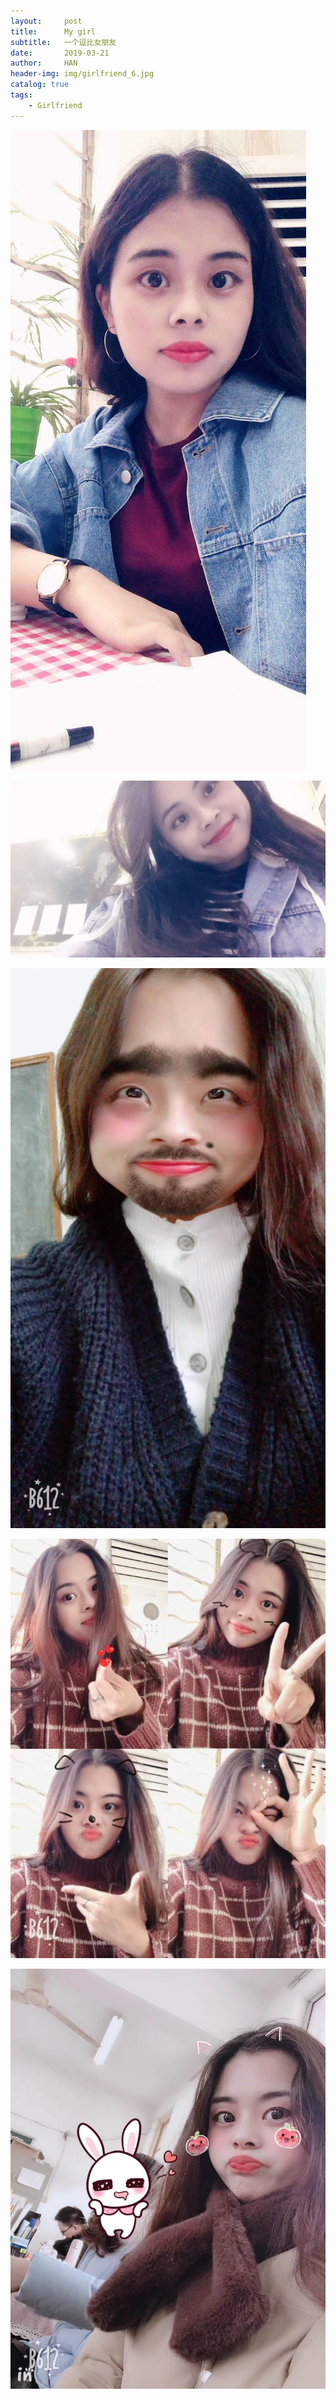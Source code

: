 ```yaml
---
layout:     post
title:      My girl
subtitle:   一个逗比女朋友
date:       2019-03-21
author:     HAN
header-img: img/girlfriend_6.jpg
catalog: true
tags:
    - Girlfriend
---
```


![](img/girlfriend_1.jpg)

![](img/girlfriend_2.jpg)

![](img/girlfriend_3.jpg)

![](img/girlfriend_4.jpg)

![](img/girlfriend_5.jpg)
